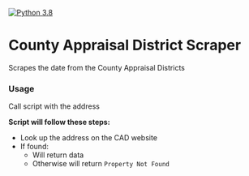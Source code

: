 [![Python 3.8](https://img.shields.io/badge/Python-3.8-blue.svg)](https://www.python.org/downloads/release/python-380/)

# County Appraisal District Scraper
Scrapes the date from the County Appraisal Districts

### Usage

Call script with the address


**Script will follow these steps:**
- Look up the address on the CAD website
- If found:
    - Will return data
    - Otherwise will return `Property Not Found`